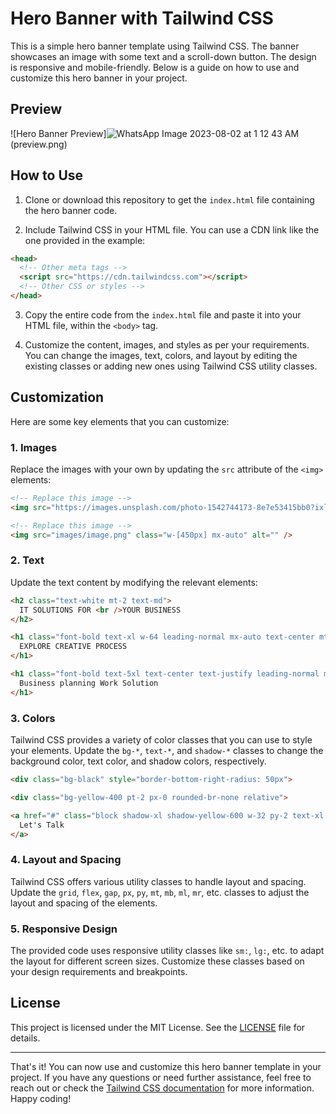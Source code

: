 # Hero Banner with Tailwind CSS

This is a simple hero banner template using Tailwind CSS. The banner showcases an image with some text and a scroll-down button. The design is responsive and mobile-friendly. Below is a guide on how to use and customize this hero banner in your project.

## Preview

![Hero Banner Preview]![WhatsApp Image 2023-08-02 at 1 12 43 AM](https://github.com/Bahindiemma/Tailwindcss-Hero-Banner/assets/66938973/c92fc1ba-f31c-47cd-88be-9ed831ca62b7)
(preview.png)

## How to Use

1. Clone or download this repository to get the `index.html` file containing the hero banner code.

2. Include Tailwind CSS in your HTML file. You can use a CDN link like the one provided in the example:

```html
<head>
  <!-- Other meta tags -->
  <script src="https://cdn.tailwindcss.com"></script>
  <!-- Other CSS or styles -->
</head>
```

3. Copy the entire code from the `index.html` file and paste it into your HTML file, within the `<body>` tag.

4. Customize the content, images, and styles as per your requirements. You can change the images, text, colors, and layout by editing the existing classes or adding new ones using Tailwind CSS utility classes.

## Customization

Here are some key elements that you can customize:

### 1. Images

Replace the images with your own by updating the `src` attribute of the `<img>` elements:

```html
<!-- Replace this image -->
<img src="https://images.unsplash.com/photo-1542744173-8e7e53415bb0?ixlib=rb-4.0.3&ixid=M3wxMjA3fDB8MHxwaG90by1wYWdlfHx8fGVufDB8fHx8fA%3D%3D&auto=format&fit=crop&w=1470&q=80" alt="" class="w-full h-96 translate-x-4 object-cover" />
```

```html
<!-- Replace this image -->
<img src="images/image.png" class="w-[450px] mx-auto" alt="" />
```

### 2. Text

Update the text content by modifying the relevant elements:

```html
<h2 class="text-white mt-2 text-md">
  IT SOLUTIONS FOR <br />YOUR BUSINESS
</h2>
```

```html
<h1 class="font-bold text-xl w-64 leading-normal mx-auto text-center mt-4 mb-6">
  EXPLORE CREATIVE PROCESS
</h1>
```

```html
<h1 class="font-bold text-5xl text-center text-justify leading-normal mb-6">
  Business planning Work Solution
</h1>
```

### 3. Colors

Tailwind CSS provides a variety of color classes that you can use to style your elements. Update the `bg-*`, `text-*`, and `shadow-*` classes to change the background color, text color, and shadow colors, respectively.

```html
<div class="bg-black" style="border-bottom-right-radius: 50px">
```

```html
<div class="bg-yellow-400 pt-2 px-0 rounded-br-none relative">
```

```html
<a href="#" class="block shadow-xl shadow-yellow-600 w-32 py-2 text-xl px-4 bg-yellow-400 text-slate-800 mt-14 rounded-3xl text-center font-bold transition duration-300 ease-in-out transform hover:scale-105 hover:bg-yellow-500">
  Let's Talk
</a>
```

### 4. Layout and Spacing

Tailwind CSS offers various utility classes to handle layout and spacing. Update the `grid`, `flex`, `gap`, `px`, `py`, `mt`, `mb`, `ml`, `mr`, etc. classes to adjust the layout and spacing of the elements.

### 5. Responsive Design

The provided code uses responsive utility classes like `sm:`, `lg:`, etc. to adapt the layout for different screen sizes. Customize these classes based on your design requirements and breakpoints.

## License

This project is licensed under the MIT License. See the [LICENSE](LICENSE) file for details.

---

That's it! You can now use and customize this hero banner template in your project. If you have any questions or need further assistance, feel free to reach out or check the [Tailwind CSS documentation](https://tailwindcss.com/docs) for more information. Happy coding!
